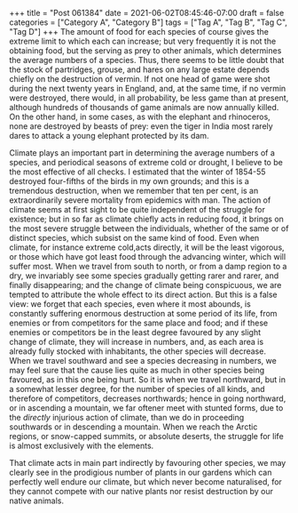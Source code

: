 +++
title = "Post 061384"
date = 2021-06-02T08:45:46-07:00
draft = false
categories = ["Category A", "Category B"]
tags = ["Tag A", "Tag B", "Tag C", "Tag D"]
+++
The amount of food for each species of course gives the extreme limit to which each can increase; but very frequently it is not the obtaining food, but the serving as prey to other animals, which determines the average numbers of a species. Thus, there seems to be little doubt that the stock of partridges, grouse, and hares on any large estate depends chiefly on the destruction of vermin. If not one head of game were shot during the next twenty years in England, and, at the same time, if no vermin were destroyed, there would, in all probability, be less game than at present, although hundreds of thousands of game animals are now annually killed. On the other hand, in some cases, as with the elephant and rhinoceros, none are destroyed by beasts of prey: even the tiger in India most rarely dares to attack a young elephant protected by its dam.

Climate plays an important part in determining the average numbers of a species, and periodical seasons of extreme cold or drought, I believe to be the most effective of all checks. I estimated that the winter of 1854-55 destroyed four-fifths of the birds in my own grounds; and this is a tremendous destruction, when we remember that ten per cent, is an extraordinarily severe mortality from epidemics with man. The action of climate seems at first sight to be quite independent of the struggle for existence; but in so far as climate chiefly acts in reducing food, it brings on the most severe struggle between the individuals, whether of the same or of distinct species, which subsist on the same kind of food. Even when climate, for instance extreme cold,acts directly, it will be the least vigorous, or those which have got least food through the advancing winter, which will suffer most. When we travel from south to north, or from a damp region to a dry, we invariably see some species gradually getting rarer and rarer, and finally disappearing; and the change of climate being conspicuous, we are tempted to attribute the whole effect to its direct action. But this is a false view: we forget that each species, even where it most abounds, is constantly suffering enormous destruction at some period of its life, from enemies or from competitors for the same place and food; and if these enemies or competitors be in the least degree favoured by any slight change of climate, they will increase in numbers, and, as each area is already fully stocked with inhabitants, the other species will decrease. When we travel southward and see a species decreasing in numbers, we may feel sure that the cause lies quite as much in other species being favoured, as in this one being hurt. So it is when we travel northward, but in a somewhat lesser degree, for the number of species of all kinds, and therefore of competitors, decreases northwards; hence in going northward, or in ascending a mountain, we far oftener meet with stunted forms, due to the _directly_ injurious action of climate, than we do in proceeding southwards or in descending a mountain. When we reach the Arctic regions, or snow-capped summits, or absolute deserts, the struggle for life is almost exclusively with the elements.

That climate acts in main part indirectly by favouring other species, we may clearly see in the prodigious number of plants in our gardens which can perfectly well endure our climate, but which never become naturalised, for they cannot compete with our native plants nor resist destruction by our native animals.
